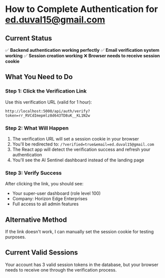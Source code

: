 # How to Complete Authentication for ed.duval15@gmail.com

## Current Status
✅ **Backend authentication working perfectly**
✅ **Email verification system working**
✅ **Session creation working**
❌ **Browser needs to receive session cookie**

## What You Need to Do

### Step 1: Click the Verification Link
Use this verification URL (valid for 1 hour):
```
http://localhost:5000/api/auth/verify?token=rr_RVCdImepmlz8d643TD8uK__KL1N2w
```

### Step 2: What Will Happen
1. The verification URL will set a session cookie in your browser
2. You'll be redirected to: `/?verified=true&email=ed.duval15@gmail.com`
3. The React app will detect the verification success and refresh your authentication
4. You'll see the AI Sentinel dashboard instead of the landing page

### Step 3: Verify Success
After clicking the link, you should see:
- Your super-user dashboard (role level 100)
- Company: Horizon Edge Enterprises
- Full access to all admin features

## Alternative Method
If the link doesn't work, I can manually set the session cookie for testing purposes.

## Current Valid Sessions
Your account has 3 valid session tokens in the database, but your browser needs to receive one through the verification process.
